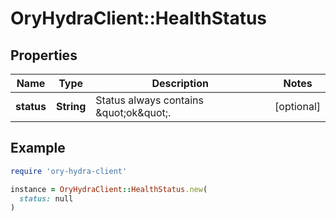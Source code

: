 # OryHydraClient::HealthStatus

## Properties

| Name | Type | Description | Notes |
| ---- | ---- | ----------- | ----- |
| **status** | **String** | Status always contains \&quot;ok\&quot;. | [optional] |

## Example

```ruby
require 'ory-hydra-client'

instance = OryHydraClient::HealthStatus.new(
  status: null
)
```

